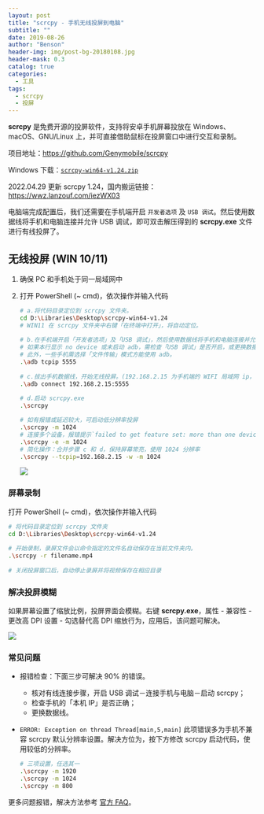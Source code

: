 ```yaml
---
layout: post
title: "scrcpy - 手机无线投屏到电脑"
subtitle: ""
date: 2019-08-26
author: "Benson"
header-img: img/post-bg-20180108.jpg
header-mask: 0.3
catalog: true
categories:
  - 工具
tags:
  - scrcpy
  - 投屏
---
```


**scrcpy** 是免费开源的投屏软件，支持将安卓手机屏幕投放在 Windows、macOS、GNU/Linux 上，并可直接借助鼠标在投屏窗口中进行交互和录制。

项目地址：<https://github.com/Genymobile/scrcpy>

Windows 下载：[`scrcpy-win64-v1.24.zip`](https://github.com/Genymobile/scrcpy/releases/download/v1.24/scrcpy-win64-v1.24.zip)

2022.04.29 更新 scrcpy 1.24，国内搬运链接：<https://wwz.lanzouf.com/iezWX03>

电脑端完成配置后，我们还需要在手机端开启 `开发者选项` 及 `USB 调试`。然后使用数据线将手机和电脑连接并允许 USB 调试，即可双击解压得到的 **scrcpy.exe** 文件进行有线投屏了。

## 无线投屏 (WIN 10/11)

1. 确保 PC 和手机处于同一局域网中
2. 打开 PowerShell (~ cmd)，依次操作并输入代码

   ```bash
   # a.将代码目录定位到 scrcpy 文件夹。
   cd D:\Libraries\Desktop\scrcpy-win64-v1.24
   # WIN11 在 scrcpy 文件夹中右键「在终端中打开」，将自动定位。
   ​
   # b.在手机端开启「开发者选项」及「USB 调试」，然后使用数据线将手机和电脑连接并允许 USB 调试，开启手机端口
   # 如果本行显示 no device 或未启动 adb，需检查「USB 调试」是否开启，或更换数据线。
   # 此外，一些手机需选择「文件传输」模式方能使用 adb。
   .\adb tcpip 5555
   ​
   # c.拔出手机数据线，开始无线投屏。(192.168.2.15 为手机端的 WIFI 局域网 ip，需更改)
   .\adb connect 192.168.2.15:5555
   ​
   # d.启动 scrcpy.exe
   .\scrcpy

   # 如有报错或延迟较大，可启动低分辨率投屏
   .\scrcpy -m 1024
   # 连接多个设备，报错提示`failed to get feature set: more than one device/emulator`，则指定连接 tcpip 设备
   .\scrcpy -e -m 1024
   # 简化操作：合并步骤 c 和 d，保持屏幕常亮，使用 1024 分辨率
   .\scrcpy --tcpip=192.168.2.15 -w -m 1024
   ```

   ![](http://tc.seoipo.com/20190829093407.png)

### 屏幕录制

打开 PowerShell (~ cmd)，依次操作并输入代码

```bash
# 将代码目录定位到 scrcpy 文件夹
cd D:\Libraries\Desktop\scrcpy-win64-v1.24
​
# 开始录制，录屏文件会以命令指定的文件名自动保存在当前文件夹内。
.\scrcpy -r filename.mp4
​
# 关闭投屏窗口后，自动停止录屏并将视频保存在相应目录
```

### 解决投屏模糊

如果屏幕设置了缩放比例，投屏界面会模糊。右键 **scrcpy.exe**，属性 - 兼容性 - 更改高 DPI 设置 - 勾选替代高 DPI 缩放行为，应用后，该问题可解决。

![](http://tc.seoipo.com/20190829095640.png)

### 常见问题

- 报错检查：下面三步可解决 90% 的错误。

  - 核对有线连接步骤，开启 USB 调试－连接手机与电脑－启动 scrcpy；
  - 检查手机的「本机 IP」是否正确；
  - 更换数据线。

- `ERROR: Exception on thread Thread[main,5,main]` 此项错误多为手机不兼容 scrcpy 默认分辨率设置。解决方位为，按下方修改 scrcpy 启动代码，使用较低的分辨率。

  ```bash
  # 三项设置，任选其一
  .\scrcpy -m 1920
  .\scrcpy -m 1024
  .\scrcpy -m 800
  ```

更多问题报错，解决方法参考 [官方 FAQ](https://github.com/Genymobile/scrcpy/blob/master/FAQ.md)。
